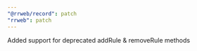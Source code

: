 ```yaml
---
"@rrweb/record": patch
"rrweb": patch
---
```


Added support for deprecated addRule & removeRule methods
